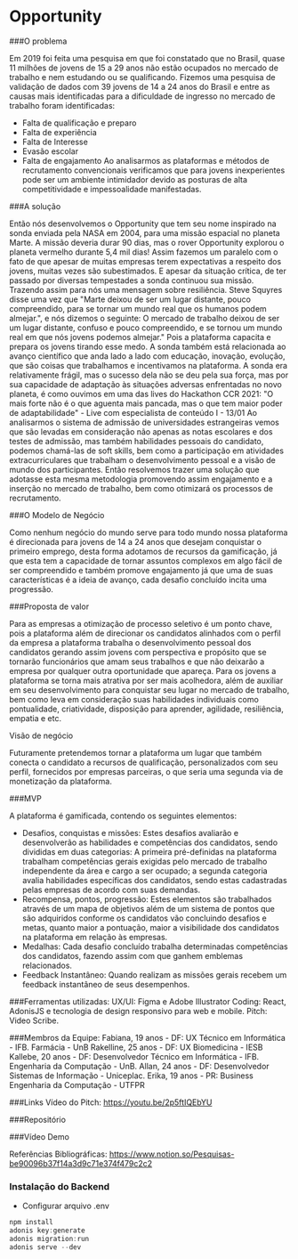 # Opportunity

###O problema

Em 2019 foi feita uma pesquisa em que foi constatado que no Brasil, quase 11 milhões de jovens de 15 a 29 anos não estão ocupados no mercado de trabalho e nem estudando ou se qualificando. 
Fizemos uma pesquisa de validação de dados com 39 jovens de 14 a 24 anos do Brasil e entre as causas mais identificadas para a dificuldade de ingresso no mercado de trabalho foram identificadas:
- Falta de qualificação e preparo
- Falta de experiência
- Falta de Interesse
- Evasão escolar
- Falta de engajamento
Ao analisarmos as plataformas e métodos de recrutamento convencionais verificamos que para jovens inexperientes pode ser um ambiente intimidador devido as posturas de alta competitividade e impessoalidade manifestadas.

###A solução

Então nós desenvolvemos o Opportunity que tem seu nome inspirado na sonda enviada pela NASA em 2004, para uma missão espacial no planeta Marte. A missão deveria durar 90 dias, mas o rover Opportunity explorou o planeta vermelho durante 5,4 mil dias! Assim fazemos um paralelo com o fato de que apesar de muitas empresas terem expectativas a respeito dos jovens, muitas vezes são subestimados.
E apesar da situação crítica, de ter passado por diversas tempestades a sonda continuou sua missão. Trazendo assim para nós uma mensagem sobre resiliência.
Steve Squyres disse uma vez que "Marte deixou de ser um lugar distante, pouco compreendido, para se tornar um mundo real que os humanos podem almejar.", e nós dizemos o seguinte: O mercado de trabalho deixou de ser um lugar distante, confuso e pouco compreendido, e se tornou um mundo real em que nós jovens podemos almejar." Pois a plataforma capacita e prepara os jovens tirando esse medo.
A sonda também está relacionada ao avanço científico que anda lado a lado com educação, inovação, evolução, que são coisas que trabalhamos e incentivamos na plataforma.
A sonda era relativamente frágil, mas o sucesso dela não se deu pela sua força, mas por sua capacidade de adaptação às situações adversas enfrentadas no novo planeta, é como ouvimos em uma das lives do Hackathon CCR 2021: "O mais forte não é o que aguenta mais pancada, mas o que tem maior poder de adaptabilidade" - Live com especialista de conteúdo I - 13/01
Ao analisarmos o sistema de admissão de universidades estrangeiras vemos que são levadas em consideração não apenas as notas escolares e dos testes de admissão, mas também habilidades pessoais do candidato, podemos chamá-las de soft skills, bem como a participação em atividades extracurriculares que trabalham o desenvolvimento pessoal e a visão de mundo dos participantes.
Então resolvemos trazer uma solução que adotasse esta mesma metodologia promovendo assim engajamento e a inserção no mercado de trabalho, bem como otimizará os processos de recrutamento.
	
###O Modelo de Negócio

Como nenhum negócio do mundo serve para todo mundo nossa plataforma é direcionada para jovens de 14 a 24 anos que desejam conquistar o primeiro emprego, desta forma adotamos de recursos da gamificação, já que esta tem a capacidade de tornar assuntos complexos em algo fácil de ser compreendido e também promove engajamento já que uma de suas características é a ideia de avanço, cada desafio concluído incita uma progressão.


###Proposta de valor

Para as empresas a otimização de processo seletivo é um ponto chave, pois a plataforma além de direcionar os candidatos alinhados com o perfil da empresa a plataforma trabalha o desenvolvimento pessoal dos candidatos gerando assim jovens com perspectiva e propósito que se tornarão funcionários que amam seus trabalhos e que não deixarão a empresa por qualquer outra oportunidade que apareça.
Para os jovens a plataforma se torna mais atrativa por ser mais acolhedora, além de auxiliar em seu desenvolvimento para conquistar seu lugar no mercado de trabalho, bem como leva em consideração suas habilidades individuais como pontualidade, criatividade, disposição para aprender, agilidade, resiliência, empatia e etc.
	
Visão de negócio

Futuramente pretendemos tornar a plataforma um lugar que também conecta o candidato a recursos de qualificação, personalizados com seu perfil, fornecidos por empresas parceiras, o que seria uma segunda via de monetização da plataforma.


###MVP

A plataforma é gamificada, contendo os seguintes elementos:
- Desafios, conquistas e missões: 
Estes desafios avaliarão e desenvolverão as habilidades e competências dos candidatos, sendo divididas em duas categorias: A primeira pré-definidas na plataforma trabalham competências gerais exigidas pelo mercado de trabalho independente da área e cargo a ser ocupado; a segunda categoria avalia habilidades específicas dos candidatos, sendo estas cadastradas pelas empresas de acordo com suas demandas.
- Recompensa, pontos, progressão: Estes elementos são trabalhados através de um mapa de objetivos além de um sistema de pontos que são adquiridos conforme os candidatos vão concluindo desafios e metas, quanto maior a pontuação, maior a visibilidade dos candidatos na plataforma em relação às empresas.
- Medalhas: Cada desafio concluído trabalha determinadas competências dos candidatos, fazendo assim com que ganhem emblemas relacionados.
- Feedback Instantâneo: Quando realizam as missões gerais recebem um feedback instantâneo de seus desempenhos.

###Ferramentas utilizadas:
UX/UI: Figma e Adobe Illustrator
Coding: React, AdonisJS e tecnologia de design responsivo para web e mobile.
Pitch: Video Scribe.

###Membros da Equipe:
Fabiana, 19 anos - DF: UX
Técnico em Informática - IFB.
Farmácia - UnB
Rakelline, 25 anos - DF: UX
Biomedicina - IESB
Kallebe, 20 anos - DF: Desenvolvedor
Técnico em Informática - IFB.
Engenharia da Computação - UnB.
Allan, 24 anos - DF: Desenvolvedor
Sistemas de Informação - Uniceplac.
Erika, 19 anos - PR: Business
Engenharia da Computação - UTFPR
	

###Links
Vídeo do Pitch:
https://youtu.be/2p5ftIQEbYU

###Repositório

###Vídeo Demo

Referências Bibliográficas:
https://www.notion.so/Pesquisas-be90096b37f14a3d9c71e374f479c2c2




### Instalação do Backend

- Configurar arquivo .env

```js
npm install
adonis key:generate
adonis migration:run
adonis serve --dev
```
